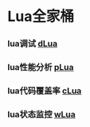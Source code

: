 # Lua全家桶

### lua调试 [dLua](https://github.com/esrrhs/dLua)

### lua性能分析 [pLua](https://github.com/esrrhs/pLua)

### lua代码覆盖率 [cLua](https://github.com/esrrhs/cLua)

### lua状态监控 [wLua](https://github.com/esrrhs/wLua)
